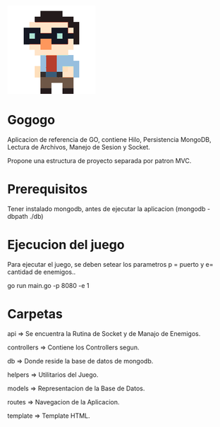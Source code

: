 ![gogogo](https://github.com/SentraCL/Gogogo/blob/master/template/assets/img/playerUp.gif)
# Gogogo
Aplicacion de referencia de GO, contiene Hilo, Persistencia MongoDB, Lectura de Archivos, Manejo de Sesion y Socket.

Propone una estructura de proyecto separada por patron MVC.

# Prerequisitos

Tener instalado mongodb, antes de ejecutar la aplicacion (mongodb -dbpath ./db)

# Ejecucion del juego

Para ejecutar el juego, se deben setear los parametros p = puerto y e= cantidad de enemigos..

go run main.go -p 8080 -e 1

# Carpetas

api => Se encuentra la Rutina de Socket y de Manajo de Enemigos.

controllers => Contiene los Controllers segun.

db => Donde reside la base de datos de mongodb.

helpers => Utilitarios del Juego.

models => Representacion de la Base de Datos.

routes => Navegacion de la Aplicacion.

template => Template HTML.
